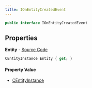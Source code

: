 ```yaml
---
title: IOnEntityCreatedEvent
---
```


```csharp
public interface IOnEntityCreatedEvent
```

## Properties

**Entity** - [Source Code](https://github.com/swiftly-solution/swiftlys2/blob/main/managed/src/SwiftlyS2.Shared/Modules/Events/EventParams/IOnEntityCreatedEvent.cs#L14)

```csharp
CEntityInstance Entity { get; }
```

#### Property Value

- [CEntityInstance](/docs/api/shared/schemadefinitions/centityinstance)

